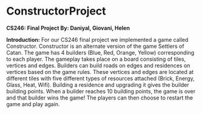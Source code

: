 # ConstructorProject

**CS246: Final Project By: Daniyal, Giovani, Helen**

**Introduction:**
For our CS246 final project we implemented a game called Constructor. Constructor is an alternate version of the game Settlers of Catan. The game has 4 builders (Blue, Red, Orange, Yellow) corresponding to each player. The gameplay takes place on a board consisting of tiles, vertices and edges. Builders can build roads on edges and residences on vertices based on the game rules. These vertices and edges are located at different tiles with five different types of resources attached (Brick, Energy, Glass, Heat, Wifi). Building a residence and upgrading it gives the builder building points. When a builder reaches 10 building points, the game is over and that builder wins the game! The players can then choose to restart the game and play again.
